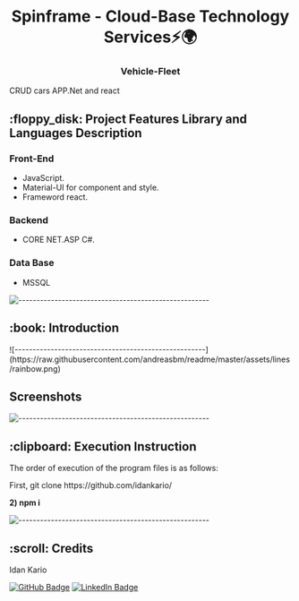 <h1 align="center"> Spinframe - Cloud-Base Technology Services⚡🌍 </h1>
<h3 align="center">Vehicle-Fleet</h3>
<p>CRUD cars APP.Net and react</p>
<h2> :floppy_disk: Project Features Library and Languages Description</h2>

### Front-End
* JavaScript.
* Material-UI for component and style.
* Frameword react.


### Backend
*  CORE NET.ASP C#.
### Data Base
*  MSSQL

![-----------------------------------------------------](https://raw.githubusercontent.com/andreasbm/readme/master/assets/lines/rainbow.png)

<h2> :book: Introduction</h2>

<p>


</p>
![-----------------------------------------------------](https://raw.githubusercontent.com/andreasbm/readme/master/assets/lines/rainbow.png)

## Screenshots




![-----------------------------------------------------](https://raw.githubusercontent.com/andreasbm/readme/master/assets/lines/rainbow.png)
<h2> :clipboard: Execution Instruction</h2>
<p>The order of execution of the program files is as follows:</p>
<p>First, git clone https://github.com/idankario/
</p>
<p><b>2) npm i</b></p>




![-----------------------------------------------------](https://raw.githubusercontent.com/andreasbm/readme/master/assets/lines/rainbow.png)

<!-- CREDITS -->
<h2 id="credits"> :scroll: Credits</h2>

Idan Kario 

[![GitHub Badge](https://img.shields.io/badge/GitHub-100000?style=for-the-badge&logo=github&logoColor=white)](https://github.com/idankario)
[![LinkedIn Badge](https://img.shields.io/badge/LinkedIn-0077B5?style=for-the-badge&logo=linkedin&logoColor=white)](https://www.linkedin.com/in/idan-kario/)